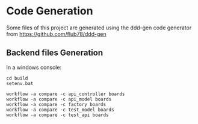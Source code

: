 # Code Generation

Some files of this project are generated using the ddd-gen code generator from https://github.com/flub78/ddd-gen

## Backend files Generation

In a windows console:

    cd build
    setenv.bat

    workflow -a compare -c api_controller boards
    workflow -a compare -c api_model boards
    workflow -a compare -c factory boards
    workflow -a compare -c test_model boards
    workflow -a compare -c test_api boards

